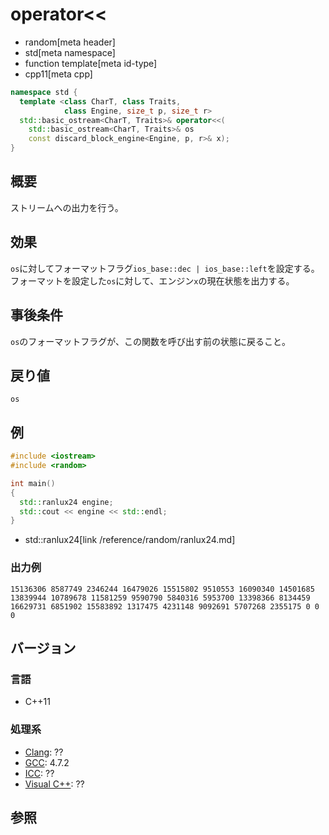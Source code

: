 # operator<<
* random[meta header]
* std[meta namespace]
* function template[meta id-type]
* cpp11[meta cpp]

```cpp
namespace std {
  template <class CharT, class Traits,
            class Engine, size_t p, size_t r>
  std::basic_ostream<CharT, Traits>& operator<<(
    std::basic_ostream<CharT, Traits>& os
    const discard_block_engine<Engine, p, r>& x);
}
```

## 概要
ストリームへの出力を行う。


## 効果
`os`に対してフォーマットフラグ`ios_base::dec | ios_base::left`を設定する。  
フォーマットを設定した`os`に対して、エンジン`x`の現在状態を出力する。


## 事後条件
`os`のフォーマットフラグが、この関数を呼び出す前の状態に戻ること。


## 戻り値
`os`


## 例
```cpp example
#include <iostream>
#include <random>

int main()
{
  std::ranlux24 engine;
  std::cout << engine << std::endl;
}
```
* std::ranlux24[link /reference/random/ranlux24.md]

### 出力例
```
15136306 8587749 2346244 16479026 15515802 9510553 16090340 14501685 13839944 10789678 11581259 9590790 5840316 5953700 13398366 8134459 16629731 6851902 15583892 1317475 4231148 9092691 5707268 2355175 0 0 0
```

## バージョン
### 言語
- C++11

### 処理系
- [Clang](/implementation.md#clang): ??
- [GCC](/implementation.md#gcc): 4.7.2
- [ICC](/implementation.md#icc): ??
- [Visual C++](/implementation.md#visual_cpp): ??


## 参照


